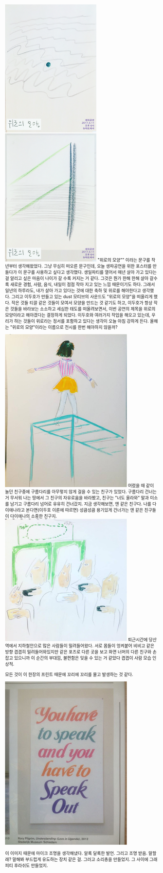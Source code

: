 
<img src="data/poster01.jpg" width=300px /><img src="data/poster02.jpg" width=300px />
"위로의 모양"" 이라는 문구를 작년부터 생각해왔었다. 그냥 무심히 떠오른 문구인데, 오늘 생파공연을 위한 포스터를 만들다가 이 문구를 사용하고 싶다고 생각했다. 생일파티를 열어서 매년 살아 가고 있다는 걸 알리고 싶은 마음이 나이가 갈 수록 커지는 거 같다. 그것은 뭔가 한해 한해 살아 갈수록 새로운 경험, 사람, 음식, 내일이 점점 작아 지고 있는 느낌 때문이기도 하다. 그래서 일년의 하루라도, 내가 살아 가고 있다는 것에 대한 축하 및 위로를 해야한다고 생각했다. 그리고 이두호가 만들고 있는 dust 모티브의 사운드도 "위로의 모양"을 떠올리게 했다. 작은 것들 티끌 같은 것들이 모여서 모양을 만드는 것 같기도 하고, 이두호가 항상 작은 것들을 바라보는 소소하고 세심한 태도를 떠올려보면서, 이번 공연의 제목을 위로의 모양이라고 해야겠다는 결정하게 되었다.
이두호와 여러가지 작업을 해오고 있는데, 우리가 하는 것들이 위로라는 정서를 포함하고 있다는 생각이 오늘 아침 강하게 든다. 
올해는 "위로의 모양"이라는 이름으로 전시를 한번 해야하지 않을까? 


<img src="data/124.jpg" width=400px />
어렸을 때 같이 놀던 친구중에 구름다리를 아무렇지 않게 걸을 수 있는 친구가 있었다. 구름다리 건너는 거 무서워 나는 땅에서 그 친구의 자유로움을 바라봤고, 친구는 "너도 올라와" 말과 미소를 남기고 구름다리 넘어로 유유히 건너갔지. 지금 생각해보면, 앤 같은 친구다. 나를 다이애나라고 본다면(이두호 이론에 따르면) 성큼성큼 용기있게 건너가는 앤 같은 친구들이 다이애나의 소중한 친구지.


<img src="data/123.jpg" width=400px />
퇴근시간에 당산역에서 지하철안으로 많은 사람들이 밀려들어왔다. 서로 몸들이 엉켜붙어 비비고 같은 방향 겹겹히 밀려들어와있지만 같은 포즈로 다른 곳을 보고 화면 너머의 다른 친구와 손잡고 있으니까 이 순간의 부대낌, 불편함은 잊을 수 있는 거 같았다 겹겹이 사람 모습 인상적.


모든 것이 이 한장의 프린트 때문에 꼬리에 꼬리를 물고 발생하는 것 같다. 

<img src="data/img10.jpg" width=400px />

이 이미지 때문에 마이크 조명을 생각해냈다. 알록 달록한 발언. 그리고 조명 받음. 
말할래? 말해봐 부드럽게 유도하는 장치 같은 걸.
그러고 소리총을 만들었지. 그 사이에 그래피티 후라쉬도 만들었지. 





